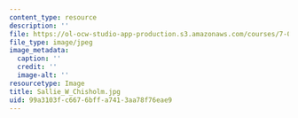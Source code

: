 ```yaml
---
content_type: resource
description: ''
file: https://ol-ocw-studio-app-production.s3.amazonaws.com/courses/7-01sc-fundamentals-of-biology-fall-2011/99a3103fc6676bffa7413aa78f76eae9_Sallie_W_Chisholm.jpg
file_type: image/jpeg
image_metadata:
  caption: ''
  credit: ''
  image-alt: ''
resourcetype: Image
title: Sallie_W_Chisholm.jpg
uid: 99a3103f-c667-6bff-a741-3aa78f76eae9
---
```


